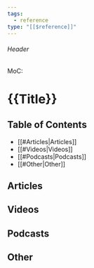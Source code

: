 ```yaml
---
tags:
  - reference
type: "[[$reference]]"
---
```

###### Header
MoC: 
# {{Title}}

## Table of Contents

- [[#Articles|Articles]]
- [[#Videos|Videos]]
- [[#Podcasts|Podcasts]]
- [[#Other|Other]]

## Articles



## Videos



## Podcasts



## Other